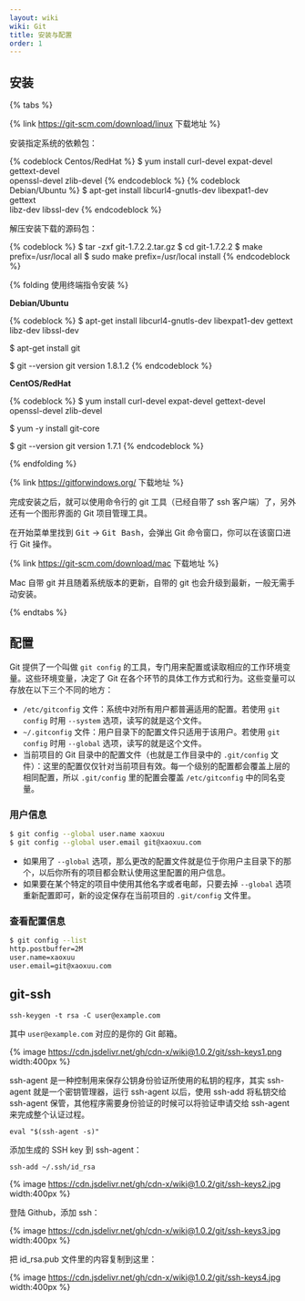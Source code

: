 ```yaml
---
layout: wiki
wiki: Git
title: 安装与配置
order: 1
---
```


## 安装

{% tabs %}

<!-- tab Linux -->
{% link https://git-scm.com/download/linux 下载地址 %}

安装指定系统的依赖包：

{% codeblock Centos/RedHat %}
$ yum install curl-devel expat-devel gettext-devel \
  openssl-devel zlib-devel
{% endcodeblock %}
{% codeblock Debian/Ubuntu %}
$ apt-get install libcurl4-gnutls-dev libexpat1-dev gettext \
  libz-dev libssl-dev
{% endcodeblock %}

解压安装下载的源码包：

{% codeblock %}
$ tar -zxf git-1.7.2.2.tar.gz
$ cd git-1.7.2.2
$ make prefix=/usr/local all
$ sudo make prefix=/usr/local install
{% endcodeblock %}

{% folding 使用终端指令安装 %}

**Debian/Ubuntu**

{% codeblock %}
$ apt-get install libcurl4-gnutls-dev libexpat1-dev gettext \
  libz-dev libssl-dev

$ apt-get install git

$ git --version
git version 1.8.1.2
{% endcodeblock %}

**CentOS/RedHat**

{% codeblock %}
$ yum install curl-devel expat-devel gettext-devel \
  openssl-devel zlib-devel

$ yum -y install git-core

$ git --version
git version 1.7.1
{% endcodeblock %}

{% endfolding %}

<!-- tab Windows -->
{% link https://gitforwindows.org/ 下载地址 %}

完成安装之后，就可以使用命令行的 git 工具（已经自带了 ssh 客户端）了，另外还有一个图形界面的 Git 项目管理工具。

在开始菜单里找到 <kbd>Git</kbd> -> <kbd>Git Bash</kbd>，会弹出 Git 命令窗口，你可以在该窗口进行 Git 操作。

<!-- tab Mac -->
{% link https://git-scm.com/download/mac 下载地址 %}

Mac 自带 git 并且随着系统版本的更新，自带的 git 也会升级到最新，一般无需手动安装。

{% endtabs %}

## 配置

Git 提供了一个叫做 `git config` 的工具，专门用来配置或读取相应的工作环境变量。这些环境变量，决定了 Git 在各个环节的具体工作方式和行为。这些变量可以存放在以下三个不同的地方：

- `/etc/gitconfig` 文件：系统中对所有用户都普遍适用的配置。若使用 `git config` 时用 `--system` 选项，读写的就是这个文件。
- `~/.gitconfig` 文件：用户目录下的配置文件只适用于该用户。若使用 `git config` 时用 `--global` 选项，读写的就是这个文件。
- 当前项目的 Git 目录中的配置文件（也就是工作目录中的 `.git/config` 文件）：这里的配置仅仅针对当前项目有效。每一个级别的配置都会覆盖上层的相同配置，所以 `.git/config` 里的配置会覆盖 `/etc/gitconfig` 中的同名变量。

### 用户信息

```Bash
$ git config --global user.name xaoxuu
$ git config --global user.email git@xaoxuu.com
```

- 如果用了 `--global` 选项，那么更改的配置文件就是位于你用户主目录下的那个，以后你所有的项目都会默认使用这里配置的用户信息。
- 如果要在某个特定的项目中使用其他名字或者电邮，只要去掉 `--global` 选项重新配置即可，新的设定保存在当前项目的 `.git/config` 文件里。

### 查看配置信息

```Bash
$ git config --list
http.postbuffer=2M
user.name=xaoxuu
user.email=git@xaoxuu.com
```


## git-ssh

```
ssh-keygen -t rsa -C user@example.com
```

其中 `user@example.com` 对应的是你的 Git 邮箱。

{% image https://cdn.jsdelivr.net/gh/cdn-x/wiki@1.0.2/git/ssh-keys1.png width:400px %}


ssh-agent 是一种控制用来保存公钥身份验证所使用的私钥的程序，其实 ssh-agent 就是一个密钥管理器，运行 ssh-agent 以后，使用 ssh-add 将私钥交给 ssh-agent 保管，其他程序需要身份验证的时候可以将验证申请交给 ssh-agent 来完成整个认证过程。

```
eval "$(ssh-agent -s)"
```

添加生成的 SSH key 到 ssh-agent：
```
ssh-add ~/.ssh/id_rsa
```

{% image https://cdn.jsdelivr.net/gh/cdn-x/wiki@1.0.2/git/ssh-keys2.jpg width:400px %}

登陆 Github，添加 ssh：

{% image https://cdn.jsdelivr.net/gh/cdn-x/wiki@1.0.2/git/ssh-keys3.jpg width:400px %}


把 id_rsa.pub 文件里的内容复制到这里：

{% image https://cdn.jsdelivr.net/gh/cdn-x/wiki@1.0.2/git/ssh-keys4.jpg width:400px %}
